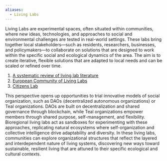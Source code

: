 ```yaml
---
aliases:
  - Living Labs
---
```

Living Labs are experimental spaces, often situated within communities, where new ideas, technologies, and approaches to social and environmental challenges are tested in real-world settings. These labs bring together local stakeholders—such as residents, researchers, businesses, and policymakers—to collaborate on solutions that are designed to work within the specific social and ecological dynamics of the area. The aim is to create iterative, flexible solutions that are adapted to local needs and can be scaled or refined over time.

1. [A systematic review of living lab literature](https://www.sciencedirect.com/science/article/abs/pii/S0959652618339830)
1. [European Community of Living Labs](https://enoll.org/)
1. [Citizens Lab](https://citizenslab.eu/)

This perspective opens up opportunities to trial innovative models of social organization, such as DAOs (decentralized autonomous organizations) or Teal organizations. DAOs are built on decentralization and shared governance through blockchain, while Teal organizations empower members through shared purpose, self-management, and flexibility. Bioregional living labs act as sandboxes for experimenting with these approaches, replicating natural ecosystems where self-organization and collective intelligence drive adaptability and diversity. In these living labs, communities can explore organizational structures that reflect the layered and interdependent nature of living systems, discovering new ways toward sustainable, resilient living that are attuned to their specific ecological and cultural contexts.
